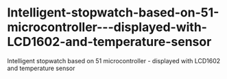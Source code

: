 # Intelligent-stopwatch-based-on-51-microcontroller---displayed-with-LCD1602-and-temperature-sensor
Intelligent stopwatch based on 51 microcontroller - displayed with LCD1602 and temperature sensor
